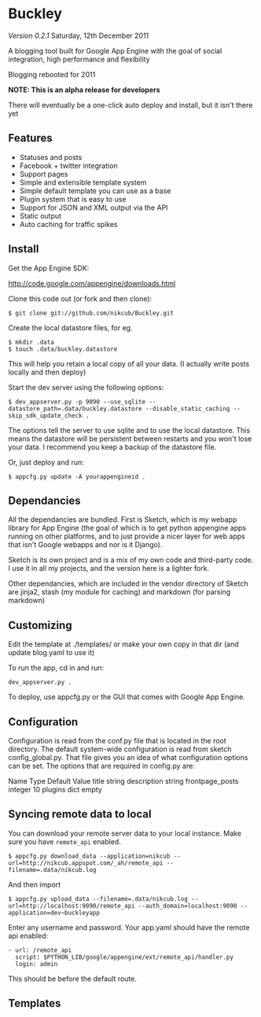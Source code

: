 # Buckley

*Version 0.2.1* Saturday, 12th December 2011

A blogging tool built for Google App Engine with the goal of social integration, high performance and flexibility

Blogging rebooted for 2011

**NOTE: This is an alpha release for developers**

There will eventually be a one-click auto deploy and install, but it isn't there yet

## Features

 * Statuses and posts
 * Facebook + twitter integration
 * Support pages
 * Simple and extensible template system
 * Simple default template you can use as a base
 * Plugin system that is easy to use
 * Support for JSON and XML output via the API
 * Static output
 * Auto caching for traffic spikes 

## Install

Get the App Engine SDK:

  http://code.google.com/appengine/downloads.html

Clone this code out (or fork and then clone):

    $ git clone git://github.com/nikcub/Buckley.git

Create the local datastore files, for eg.

    $ mkdir .data
    $ touch .data/buckley.datastore

This will help you retain a local copy of all your data. (I actually write posts locally and then deploy)

Start the dev server using the following options:

    $ dev_appserver.py -p 9090 --use_sqlite --datastore_path=.data/buckley.datastore --disable_static_caching --skip_sdk_update_check .

The options tell the server to use sqlite and to use the local datastore. This means the datastore will be persistent between restarts and you won't lose your data. I recommend you keep a backup of the datastore file.

Or, just deploy and run:

    $ appcfg.py update -A yourappengineid .


## Dependancies

All the dependancies are bundled. First is Sketch, which is my webapp library for App Engine (the goal of which is to get python appengine apps running on other platforms, and to just provide a nicer layer for web apps that isn't Google webapps and nor is it Django). 

Sketch is its own project and is a mix of my own code and third-party code. I use it in all my projects, and the version here is a lighter fork.

Other dependancies, which are included in the vendor directory of Sketch are jinja2, stash (my module for caching) and markdown (for parsing markdown)

## Customizing

Edit the template at ./templates/ or make your own copy in that dir (and update blog.yaml to use it)

To run the app, cd in and run:

    dev_appserver.py .

To deploy, use appcfg.py or the GUI that comes with Google App Engine.

## Configuration

Configuration is read from the conf.py file that is located in the root directory. The default system-wide configuration is read from sketch config_global.py. That file gives you an idea of what configuration options can be set. The options that are required in config.py are:

 Name Type Default Value
 title string
 description string 
 frontpage_posts integer 10
 plugins dict empty

## Syncing remote data to local

You can download your remote server data to your local instance. Make sure you have `remote_api` enabled.

    $ appcfg.py download_data --application=nikcub --url=http://nikcub.appspot.com/_ah/remote_api --filename=.data/nikcub.log

And then import

    $ appcfg.py upload_data --filename=.data/nikcub.log --url=http://localhost:9090/remote_api --auth_domain=localhost:9090 --application=dev~buckleyapp

Enter any username and password. Your app.yaml should have the remote api enabled:

    - url: /remote_api
      script: $PYTHON_LIB/google/appengine/ext/remote_api/handler.py
      login: admin

This should be before the default route.

## Templates

